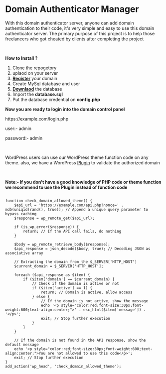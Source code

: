 # Domain Authenticator Manager

<p> With this domain authenticator server, anyone can add domain authentication to their code, it's very simple and easy to use this domain authenticator server. The primary purpose of this project is to help those freelancers who got cheated by clients after completing the project </p>
<p>&nbsp;</p>

<p><strong>How to Install ?</strong></p>
<ol>
<li>Clone the repogetory</li>
<li>uplaod on your server&nbsp;</li>
<li><a href="https://active.devtool.my.id"><strong>Register</strong></a> your domain</li>
<li>Create MySql database and user&nbsp;</li>
<li><a href="https://active.devtool.my.id/checker.php"><strong>Downlaod</strong></a> the database</li>
<li>Import the <strong>database.sql&nbsp;</strong></li>
<li>Put the database credential on <strong>config.php</strong></li>
</ol>

<p><strong>Now you are ready to login into the domain control panel&nbsp;</strong></p>
<p>https://example.com/login.php</p>
<p>user:- admin</p>
<p>password:- admin</p>
<br>


<p>WordPress users can use our WordPress theme function code on any theme. also, we have a WordPress <a href="https://github.com/websmartbd/Domain-Validator-Plugin" rel="dofollow" >Plugin</a> to validate the authorized domain</p>
<br>
<p><b>Note:- If you don't have a good knowledge of PHP code or theme function we recommend to use the Plugin instead of function code </b></p>

```

function check_domain_allowed_theme() {
    $api_url = 'https://example.com/api.php?nonce=' . md5(uniqid(rand(), true)); // Append a unique query parameter to bypass caching
    $response = wp_remote_get($api_url);

    if (is_wp_error($response)) {
        return; // If the API call fails, do nothing
    }

    $body = wp_remote_retrieve_body($response);
    $api_response = json_decode($body, true); // Decoding JSON as associative array

    // Extracting the domain from the $_SERVER['HTTP_HOST']
    $current_domain = $_SERVER['HTTP_HOST'];

    foreach ($api_response as $item) {
        if ($item['domain'] == $current_domain) {
            // Check if the domain is active or not
            if ($item['active'] == 1) {
                return; // Domain is active, allow access
            } else {
                // If the domain is not active, show the message
                echo '<p style="color:red;font-size:30px;font-weight:600;text-align:center;">' . esc_html($item['message']) . '</p>';
                exit; // Stop further execution
            }
        }
    }

    // If the domain is not found in the API response, show the default message
    echo '<p style="color:red;font-size:30px;font-weight:600;text-align:center;">You are not allowed to use this code</p>';
    exit; // Stop further execution
}
add_action('wp_head', 'check_domain_allowed_theme');

```
